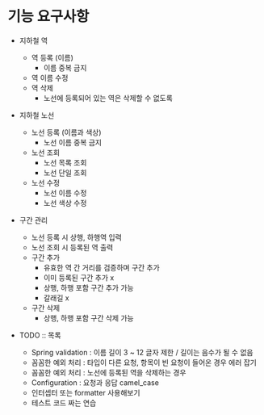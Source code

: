 # 기능 요구사항

- 지하철 역 
  - 역 등록 (이름)
    - 이름 중복 금지
  - 역 이름 수정
  - 역 삭제
    - 노선에 등록되어 있는 역은 삭제할 수 없도록
  
- 지하철 노선
  - 노선 등록 (이름과 색상)
    - 노선 이름 중복 금지
  - 노선 조회  
    - 노선 목록 조회
    - 노선 단일 조회
  - 노선 수정  
    - 노선 이름 수정
    - 노선 색상 수정
  
- 구간 관리
  - 노선 등록 시 상행, 하행역 입력
  - 노선 조회 시 등록된 역 출력
  - 구간 추가
    - 유효한 역 간 거리를 검증하며 구간 추가 
    - 이미 등록된 구간 추가 x
    - 상행, 하행 포함 구간 추가 가능
    - 갈래길 x
  - 구간 삭제
    - 상행, 하행 포함 구간 삭제 가능

- TODO :: 목록
  - Spring validation : 이름 길이 3 ~ 12 글자 제한 / 길이는 음수가 될 수 없음
  - 꼼꼼한 예외 처리 : 타입이 다른 요청, 항목이 빈 요청이 들어온 경우 에러 잡기 
  - 꼼꼼한 예외 처리 : 노선에 등록된 역을 삭제하는 경우  
  - Configuration : 요청과 응답 camel_case  
  - 인터셉터 또는 formatter 사용해보기 
  - 테스트 코드 짜는 연습